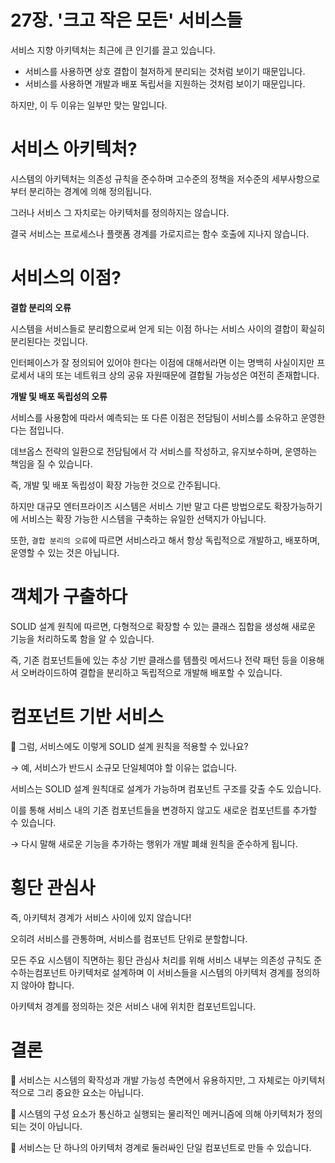 # 27장. '크고 작은 모든' 서비스들

서비스 지향 아키텍처는 최근에 큰 인기를 끌고 있습니다.

- 서비스를 사용하면 상호 결합이 철저하게 분리되는 것처럼 보이기 때문입니다.
- 서비스를 사용하면 개발과 배포 독립서을 지원하는 것처럼 보이기 때문입니다.

하지만, 이 두 이유는 일부만 맞는 말입니다.

# 서비스 아키텍처?

시스템의 아키텍처는 의존성 규칙을 준수하며 고수준의 정책을 저수준의 세부사항으로부터 분리하는 경계에 의해 정의됩니다.

그러나 서비스 그 자치로는 아키텍처를 정의하지는 않습니다.

결국 서비스는 프로세스나 플랫폼 경계를 가로지르는 함수 호출에 지나지 않습니다.

# 서비스의 이점?

**결합 분리의 오류**

시스템을 서비스들로 분리함으로써 얻게 되는 이점 하나는 서비스 사이의 결합이 확실히 분리된다는 것입니다.

인터페이스가 잘 정의되어 있어야 한다는 이점에 대해서라면 이는 명백히 사실이지만 프로세서 내의 또는 네트워크 상의 공유 자원때문에 결합될 가능성은 여전히 존재합니다.

**개발 및 배포 독립성의 오류**

서비스를 사용함에 따라서 예측되는 또 다른 이점은 전담팀이 서비스를 소유하고 운영한다는 점입니다.

데브옵스 전략의 일환으로 전담팀에서 각 서비스를 작성하고, 유지보수하며, 운영하는 책임을 질 수 있습니다.

즉, 개발 및 배포 독립성이 확장 가능한 것으로 간주됩니다.

하지만 대규모 엔터프라이즈 시스템은 서비스 기반 말고 다른 방법으로도 확장가능하기에 서비스는 확장 가능한 시스템을 구축하는 유일한 선택지가 아닙니다.

또한, `결합 분리의 오류`에 따르면 서비스라고 해서 항상 독립적으로 개발하고, 배포하며, 운영할 수 있는 것은 아닙니다.

# 객체가 구출하다

SOLID 설계 원칙에 따르면, 다형적으로 확장할 수 있는 클래스 집합을 생성해 새로운 기능을 처리하도록 함을 알 수 있습니다.

즉, 기존 컴포넌트들에 있는 추상 기반 클래스를 템플릿 메서드나 전략 패턴 등을 이용해서 오버라이드하여 결합을 분리하고 독립적으로 개발해 배포할 수 있습니다.

# 컴포넌트 기반 서비스

🤔  그럼, 서비스에도 이렇게 SOLID 설계 원칙을 적용할 수 있나요?

→ 예, 서비스가 반드시 소규모 단일체여야 할 이유는 없습니다.

서비스는 SOLID 설계 원칙대로 설계가 가능하며 컴포넌트 구조를 갖출 수도 있습니다.

이를 통해 서비스 내의 기존 컴포넌트들을 변경하지 않고도 새로운 컴포넌트를 추가할 수 있습니다.

→ 다시 말해 새로운 기능을 추가하는 행위가 개발 폐쇄 원칙을 준수하게 됩니다.

# 횡단 관심사

즉, 아키텍처 경계가 서비스 사이에 있지 않습니다!

오히려 서비스를 관통하며, 서비스를 컴포넌트 단위로 분할합니다.

모든 주요 시스템이 직면하는 횡단 관심사 처리를 위해 서비스 내부는 의존성 규칙도 준수하는컴포넌트 아키텍처로 설계하며 이 서비스들을 시스템의 아키텍처 경계를 정의하지 않아야 합니다.

아키텍처 경계를 정의하는 것은 서비스 내에 위치한 컴포넌트입니다.

# 결론

📌  서비스는 시스템의 확작성과 개발 가능성 측면에서 유용하지만, 그 자체로는 아키텍처적으로 그리 중요한 요소는 아닙니다.

📌  시스템의 구성 요소가 통신하고 실행되는 물리적인 메커니즘에 의해 아키텍처가 정의되는 것이 아닙니다.

📌  서비스는 단 하나의 아키텍처 경계로 둘러싸인 단일 컴포넌트로 만들 수 있습니다.
